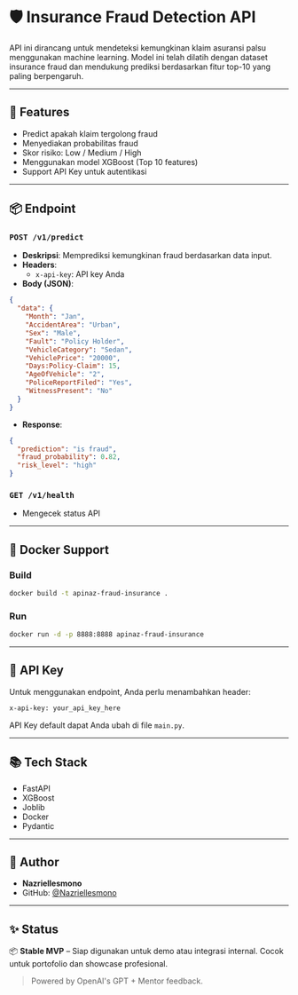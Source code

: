 # 🛡️ Insurance Fraud Detection API

API ini dirancang untuk mendeteksi kemungkinan klaim asuransi palsu menggunakan machine learning. Model ini telah dilatih dengan dataset insurance fraud dan mendukung prediksi berdasarkan fitur top-10 yang paling berpengaruh.

---

## 🚀 Features
- Predict apakah klaim tergolong fraud
- Menyediakan probabilitas fraud
- Skor risiko: Low / Medium / High
- Menggunakan model XGBoost (Top 10 features)
- Support API Key untuk autentikasi

---

## 📦 Endpoint

### `POST /v1/predict`
- **Deskripsi**: Memprediksi kemungkinan fraud berdasarkan data input.
- **Headers**:
  - `x-api-key`: API key Anda
- **Body (JSON)**:
```json
{
  "data": {
    "Month": "Jan",
    "AccidentArea": "Urban",
    "Sex": "Male",
    "Fault": "Policy Holder",
    "VehicleCategory": "Sedan",
    "VehiclePrice": "20000",
    "Days:Policy-Claim": 15,
    "AgeOfVehicle": "2",
    "PoliceReportFiled": "Yes",
    "WitnessPresent": "No"
  }
}
```
- **Response**:
```json
{
  "prediction": "is fraud",
  "fraud_probability": 0.82,
  "risk_level": "high"
}
```

### `GET /v1/health`
- Mengecek status API

---

## 🐳 Docker Support
### Build
```bash
docker build -t apinaz-fraud-insurance .
```
### Run
```bash
docker run -d -p 8888:8888 apinaz-fraud-insurance
```

---

## 🔐 API Key
Untuk menggunakan endpoint, Anda perlu menambahkan header:
```bash
x-api-key: your_api_key_here
```

API Key default dapat Anda ubah di file `main.py`.

---

## 📚 Tech Stack
- FastAPI
- XGBoost
- Joblib
- Docker
- Pydantic

---

## 🧠 Author
- **Nazriellesmono**
- GitHub: [@Nazriellesmono](https://github.com/Nazriellesmono)

---

## ✨ Status
📦 **Stable MVP** – Siap digunakan untuk demo atau integrasi internal. Cocok untuk portofolio dan showcase profesional.

> Powered by OpenAI's GPT + Mentor feedback.

